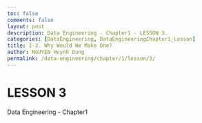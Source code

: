 ```yaml
---
toc: false
comments: false
layout: post
description: Data Engineering - Chapter1 - LESSON 3.
categories: [DataEngineering, DataEngineeringChapter1_Lesson]
title: I-3. Why Would We Make One?
author: NGUYEN Huynh Dung
permalink: /data-engineering/chapter/1/lesson/3/
---
```


# LESSON 3
Data Engineering - Chapter1



